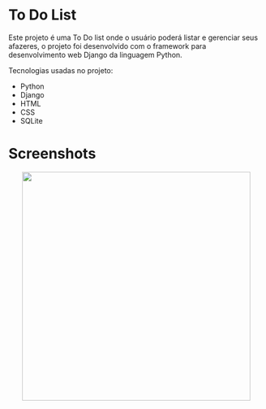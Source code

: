 # To Do List
 Este projeto é uma To Do list onde o usuário poderá listar e gerenciar seus afazeres, o projeto foi desenvolvido com o framework para desenvolvimento web Django da linguagem Python.

 Tecnologias usadas no projeto:
 <ul>
  <li>Python</li>
  <li>Django</li>
  <li>HTML</li>
  <li>CSS</li>
  <li>SQLite</li>
 </ul>

# Screenshots

<div align="center">
<img src="https://github.com/Isaac2109/Projeto-FakePinterest/assets/113056042/6bb78946-1c47-469e-b353-8ca25965fe3f" width="450px" />
</div>
